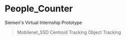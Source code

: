 # People_Counter
Siemen's Virtual Internship Prototype

> Mobilenet_SSD
> Centroid Tracking
> Object Tracking
